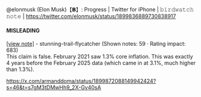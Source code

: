 @elonmusk (Elon Musk)【𝗕】: Progress | Twitter for iPhone | 𝚋𝚒𝚛𝚍𝚠𝚊𝚝𝚌𝚑 𝚗𝚘𝚝𝚎 | https://twitter.com/elonmusk/status/1899836889730838917

#### MISLEADING

[[view note]](https://x.com/i/birdwatch/n/1899875211467710592) - stunning-trail-flycatcher (Shown notes: 59 · Rating impact: 683)\
This claim is false. February 2021 saw 1.3% core inflation. This was exactly 4 years before the February 2025 data (which came in at 3.1%, much higher than 1.3%). 

https://x.com/armanddoma/status/1899872088149942424?s=46&t=s7gM3tDMwHh9_2X-Gv40sA
